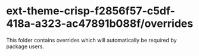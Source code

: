 # ext-theme-crisp-f2856f57-c5df-418a-a323-ac47891b088f/overrides

This folder contains overrides which will automatically be required by package users.
